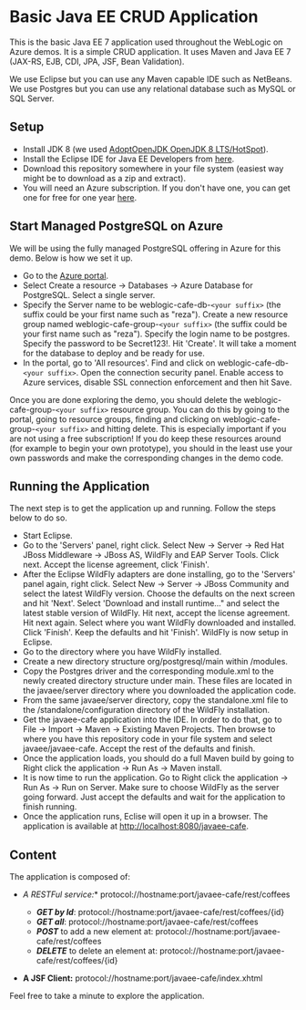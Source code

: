 # Basic Java EE CRUD Application
This is the basic Java EE 7 application used throughout the WebLogic on Azure demos. It is a simple CRUD application. It uses Maven and Java EE 7 (JAX-RS, EJB, CDI, JPA, JSF, Bean Validation).

We use Eclipse but you can use any Maven capable IDE such as NetBeans. We use Postgres but you can use any relational database such as MySQL or SQL Server.

## Setup

* Install JDK 8 (we used [AdoptOpenJDK OpenJDK 8 LTS/HotSpot](https://adoptopenjdk.net)).
* Install the Eclipse IDE for Java EE Developers from [here](https://www.eclipse.org/downloads/packages/). 
* Download this repository somewhere in your file system (easiest way might be to download as a zip and extract).
* You will need an Azure subscription. If you don't have one, you can get one for free for one year [here](https://azure.microsoft.com/en-us/free).

## Start Managed PostgreSQL on Azure
We will be using the fully managed PostgreSQL offering in Azure for this demo. Below is how we set it up. 

* Go to the [Azure portal](http://portal.azure.com).
* Select Create a resource -> Databases -> Azure Database for PostgreSQL. Select a single server.
* Specify the Server name to be weblogic-cafe-db-`<your suffix>` (the suffix could be your first name such as "reza"). Create a new resource group named weblogic-cafe-group-`<your suffix>` (the suffix could be your first name such as "reza"). Specify the login name to be postgres. Specify the password to be Secret123!. Hit 'Create'. It will take a moment for the database to deploy and be ready for use.
* In the portal, go to 'All resources'. Find and click on weblogic-cafe-db-`<your suffix>`. Open the connection security panel. Enable access to Azure services, disable SSL connection enforcement and then hit Save.

Once you are done exploring the demo, you should delete the weblogic-cafe-group-`<your suffix>` resource group. You can do this by going to the portal, going to resource groups, finding and clicking on weblogic-cafe-group-`<your suffix>` and hitting delete. This is especially important if you are not using a free subscription! If you do keep these resources around (for example to begin your own prototype), you should in the least use your own passwords and make the corresponding changes in the demo code.

## Running the Application
The next step is to get the application up and running. Follow the steps below to do so.
* Start Eclipse.
* Go to the 'Servers' panel, right click. Select New -> Server -> Red Hat JBoss Middleware -> JBoss AS, WildFly and EAP Server Tools. Click next. Accept the license agreement, click 'Finish'.
* After the Eclipse WildFly adapters are done installing, go to the 'Servers' panel again, right click. Select New -> Server -> JBoss Community and select the latest WildFly version. Choose the defaults on the next screen and hit 'Next'. Select 'Download and install runtime..." and select the latest stable version of WildFly. Hit next, accept the license agreement. Hit next again. Select where you want WildFly downloaded and installed. Click 'Finish'. Keep the defaults and hit 'Finish'. WildFly is now setup in Eclipse.
* Go to the directory where you have WildFly installed.
* Create a new directory structure org/postgresql/main within /modules.
* Copy the Postgres driver and the corresponding module.xml to the newly created directory structure under main. These files are located in the javaee/server directory where you downloaded the application code.
* From the same javaee/server directory, copy the standalone.xml file to the /standalone/configuration directory of the WildFly installation.
* Get the javaee-cafe application into the IDE. In order to do that, go to File -> Import -> Maven -> Existing Maven Projects. Then browse to where you have this repository code in your file system and select javaee/javaee-cafe. Accept the rest of the defaults and finish.
* Once the application loads, you should do a full Maven build by going to Right click the application -> Run As -> Maven install.
* It is now time to run the application. Go to Right click the application -> Run As -> Run on Server. Make sure to choose WildFly as the server going forward. Just accept the defaults and wait for the application to finish running.
* Once the application runs, Eclise will open it up in a browser. The application is available at [http://localhost:8080/javaee-cafe](http://localhost:8080/javaee-cafe).

## Content

The application is composed of:

- **A RESTFul service*:** protocol://hostname:port/javaee-cafe/rest/coffees

	- **_GET by Id_**: protocol://hostname:port/javaee-cafe/rest/coffees/{id} 
	- **_GET all_**: protocol://hostname:port/javaee-cafe/rest/coffees
	- **_POST_** to add a new element at: protocol://hostname:port/javaee-cafe/rest/coffees
	- **_DELETE_** to delete an element at: protocol://hostname:port/javaee-cafe/rest/coffees/{id}

- **A JSF Client:** protocol://hostname:port/javaee-cafe/index.xhtml

Feel free to take a minute to explore the application.
